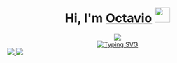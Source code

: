<h1 align="center"><b>Hi, I'm <a href="https://www.linkedin.com/in/octavio-ismael-fernandez/" target="blank">
Octavio</a> </b><img src="https://media.giphy.com/media/hvRJCLFzcasrR4ia7z/giphy.gif" width="35"></h1>

<div align="center">
<img src="https://media.giphy.com/media/v1.Y2lkPTc5MGI3NjExYTNua2lma2hpY3U4aXlqNWs4bnQwN2NhMmNmM2hmMHIwZXB4YXRzYiZlcD12MV9pbnRlcm5hbF9naWZfYnlfaWQmY3Q9Zw/jzCBhfNbcFcTSiTtdz/source.gif">
</div>

<div align="center">
<a href="https://git.io/typing-svg"><img src="https://readme-typing-svg.herokuapp.com?font=Roboto&size=22&pause=1000&color=E4F77D&center=true&vCenter=true&random=false&width=600&lines=Student+of+the+University+Technician+in+Artificial+Intelligence" alt="Typing SVG" /></a>
</div>

<a href="https://www.linkedin.com/in/octavio-ismael-fernandez/">
<img src="https://img.shields.io/badge/LinkedIn-blue?style=flat-square&logo=Linkedin&logoColor=white">
</a>

<a href="mailto:fernandez.octavio.ismael@gmail.com" target="_blank">
<img src="https://img.shields.io/badge/GMAIL-red?style=flat-square&logo=gmail&logoColor=white">
</a>


<!--
**octavioismael-fer/octavioismael-fer** is a ✨ _special_ ✨ repository because its `README.md` (this file) appears on your GitHub profile.

Here are some ideas to get you started:

- 🔭 I’m currently working on ...
- 🌱 I’m currently learning ...
- 👯 I’m looking to collaborate on ...
- 🤔 I’m looking for help with ...
- 💬 Ask me about ...
- 📫 How to reach me: ...
- 😄 Pronouns: ...
- ⚡ Fun fact: ...
-->
